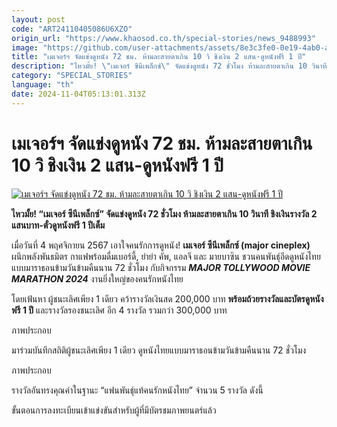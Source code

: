 ```yaml
---
layout: post
code: "ART24110405086U6XZO"
origin_url: "https://www.khaosod.co.th/special-stories/news_9488993"
image: "https://github.com/user-attachments/assets/8e3c3fe0-0e19-4ab0-a465-fec008086133"
title: "เมเจอร์ฯ จัดแข่งดูหนัง 72 ชม. ห้ามละสายตาเกิน 10 วิ ชิงเงิน 2 แสน-ดูหนังฟรี 1 ปี"
description: "ไหวมั้ย! \"เมเจอร์ ซีนีเพล็กซ์\" จัดแข่งดูหนัง 72 ชั่วโมง ห้ามละสายตาเกิน 10 วินาที ชิงเงินรางวัล 2 แสนบาท-ตั๋วดูหนังฟรี 1 ปีเต็ม"
category: "SPECIAL_STORIES"
language: "th"
date: 2024-11-04T05:13:01.313Z
---
```


# เมเจอร์ฯ จัดแข่งดูหนัง 72 ชม. ห้ามละสายตาเกิน 10 วิ ชิงเงิน 2 แสน-ดูหนังฟรี 1 ปี

[![เมเจอร์ฯ จัดแข่งดูหนัง 72 ชม. ห้ามละสายตาเกิน 10 วิ ชิงเงิน 2 แสน-ดูหนังฟรี 1 ปี](https://www.khaosod.co.th/wpapp/uploads/2024/11/major-tollywood-movie-marathon-2024-02.jpg "เมเจอร์ฯ จัดแข่งดูหนัง 72 ชม. ห้ามละสายตาเกิน 10 วิ ชิงเงิน 2 แสน-ดูหนังฟรี 1 ปี")](https://www.khaosod.co.th/wpapp/uploads/2024/11/major-tollywood-movie-marathon-2024-02.jpg)

**ไหวมั้ย! “เมเจอร์ ซีนีเพล็กซ์” จัดแข่งดูหนัง 72 ชั่วโมง ห้ามละสายตาเกิน 10 วินาที ชิงเงินรางวัล 2 แสนบาท-ตั๋วดูหนังฟรี 1 ปีเต็ม**

เมื่อวันที่ 4 พฤศจิกายน 2567 เอาใจคนรักการดูหนัง! **เมเจอร์ ซีนีเพล็กซ์ (major cineplex)** ผนึกพลังพันธมิตร กาแฟพร้อมดื่มเบอร์ดี้, ยำยำ คัพ, แอลจี และ มายบาซิน ชวนคนพันธุ์อึดดูหนังไทยแบบมาราธอนข้ามวันข้ามคืนนาน 72 ชั่วโมง กับกิจกรรม **_MAJOR TOLLYWOOD MOVIE MARATHON 2024_** งานยิ่งใหญ่ของคนรักหนังไทย

โดยเฟ้นหา ผู้ชนะเลิศเพียง 1 เดียว คว้ารางวัลเงินสด 200,000 บาท **พร้อมถ้วยรางวัลและบัตรดูหนังฟรี 1 ปี** และรางวัลรองชนะเลิศ อีก 4 รางวัล รวมกว่า 300,000 บาท

ภาพประกอบ

มาร่วมบันทึกสถิติผู้ชนะเลิศเพียง 1 เดียว ดูหนังไทยแบบมาราธอนข้ามวันข้ามคืนนาน 72 ชั่วโมง

ภาพประกอบ

รางวัลอันทรงคุณค่าในฐานะ “แฟนพันธุ์แท้คนรักหนังไทย” จำนวน 5 รางวัล ดังนี้

ขั้นตอนการลงทะเบียนเข้าแข่งขันสำหรับผู้ที่มีบัตรชมภาพยนตร์แล้ว